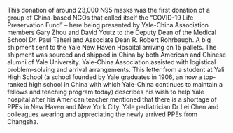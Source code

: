 This donation of around 23,000 N95 masks was the first donation of a group of China-based NGOs that called itself the “COVID-19 Life Preservation Fund” – here being presented by Yale-China Association members Gary Zhou and David Youtz to the Deputy Dean of the Medical School Dr. Paul Taheri and Associate Dean R. Robert Rohrbaugh.
A big shipment sent to the Yale New Haven Hospital arriving on 15 pallets. The shipment was sourced and shipped in China by both American and Chinese alumni of Yale University. Yale-China Association assisted with logistical problem-solving and arrival arrangements.
This letter from a student at Yali High School (a school founded by Yale graduates in 1906, an now a top-ranked high school in China with which Yale-China continues to maintain a fellows and teaching program today) describes his wish to help Yale hospital after his American teacher mentioned that there is a shortage of PPEs in New Haven and New York City.
Yale pediatrician Dr Lei Chen and colleagues wearing and appreciating the newly arrived PPEs from Changsha.

